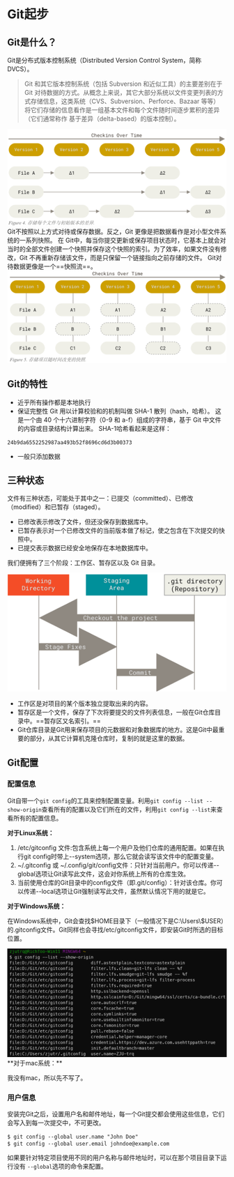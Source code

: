 # Git起步

## Git是什么？

Git是分布式版本控制系统（Distributed Version Control System，简称DVCS）。

> Git 和其它版本控制系统（包括 Subversion 和近似工具）的主要差别在于 Git 对待数据的方式。从概念上来说，其它大部分系统以文件变更列表的方式存储信息，这类系统（CVS、Subversion、Perforce、Bazaar 等等） 将它们存储的信息看作是一组基本文件和每个文件随时间逐步累积的差异（它们通常称作 基于差异（delta-based）的版本控制）。

<div align="center">
<img src=".\static\image-20230128112218282.png" alt="image-20230128112218282" style="zoom:50%;" />
</div>
Git不按照以上方式对待或保存数据。反之，Git 更像是把数据看作是对小型文件系统的一系列快照。 在 Git中，每当你提交更新或保存项目状态时，它基本上就会对当时的全部文件创建一个快照并保存这个快照的索引。为了效率，如果文件没有修改，Git 不再重新存储该文件，而是只保留一个链接指向之前存储的文件。 Git对待数据更像是一个==快照流==。

<div align="center">
<img src="static\image-20230128113726955.png" alt="image-20230128113726955" style="zoom:50%;" />
</div>




## Git的特性

- 近乎所有操作都是本地执行
- 保证完整性
Git 用以计算校验和的机制叫做 SHA-1 散列（hash，哈希）。 这是一个由 40 个十六进制字符（0-9 和 a-f）组成的字符串，基于 Git 中文件的内容或目录结构计算出来。 SHA-1哈希看起来是这样：

```
24b9da6552252987aa493b52f8696cd6d3b00373
```
- 一般只添加数据

## **三种状态**

文件有三种状态，可能处于其中之一：已提交（committed）、已修改（modified）和已暂存（staged）。

- 已修改表示修改了文件，但还没保存到数据库中。
- 已暂存表示对一个已修改文件的当前版本做了标记，使之包含在下次提交的快照中。
- 已提交表示数据已经安全地保存在本地数据库中。

我们便拥有了三个阶段：工作区、暂存区以及 Git 目录。

<div align="center">
<img src="static/image-20230128123632109.png" alt="image-20230128113726955" style="zoom:50%;" />
</div>

- 工作区是对项目的某个版本独立提取出来的内容。
- 暂存区是一个文件，保存了下次将要提交的文件列表信息，一般在Git仓库目录中。==暂存区又名索引。==
- Git仓库目录是Git用来保存项目的元数据和对象数据库的地方。这是Git中最重要的部分，从其它计算机克隆仓库时，复制的就是这里的数据。

## Git配置

### 配置信息

Git自带一个`git config`的工具来控制配置变量。利用`git config --list --show-origin`查看所有的配置以及它们所在的文件，利用`git config --list`来查看所有的配置信息。

**对于Linux系统：**

1. /etc/gitconfig 文件:包含系统上每一个用户及他们仓库的通用配置。如果在执行git config时带上--system选项，那么它就会读写该文件中的配置变量。
2. ~/.gitconfig 或 ~/.config/git/config文件：只针对当前用户。你可以传递--global选项让Git读写此文件，这会对你系统上所有的仓库生效。
3. 当前使用仓库的Git目录中的config文件（即.git/config）：针对该仓库。你可以传递--local选项让Git强制读写此文件，虽然默认情况下用的就是它。

**对于Windows系统：**

在Windows系统中，Git会查找$HOME目录下（一般情况下是C:\Users\\\$USER）的.gitconfig文件。Git同样也会寻找/etc/gitconfig文件，即安装Git时所选的目标位置。

<div align="center">
<img src="static/image-20230128130950440.png" alt="image-20230128113726955" style="zoom:50%;" />
</div>
**对于mac系统：**

我没有mac，所以先不写了。

### 用户信息

安装完Git之后，设置用户名和邮件地址，每一个Git提交都会使用这些信息，它们会写入到每一次提交中，不可更改。

```
$ git config --global user.name "John Doe"
$ git config --global user.email johndoe@example.com
```

如果要针对特定项目使用不同的用户名称与邮件地址时，可以在那个项目目录下运行没有 `--global`选项的命令来配置。
